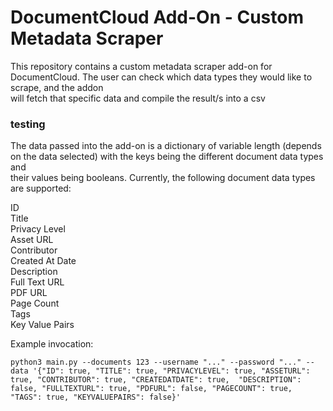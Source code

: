 
# DocumentCloud Add-On - Custom Metadata Scraper

This repository contains a custom metadata scraper add-on for DocumentCloud. The user can check which data types they would like to scrape, and the addon <br />
will fetch that specific data and compile the result/s into a csv  

### testing

The data passed into the add-on is a dictionary of variable length (depends on the data selected) with the keys being the different document data types and <br />
their values being booleans. Currently, the following document data types are supported:


ID  <br />
Title <br />
Privacy Level <br />
Asset URL <br />
Contributor <br />
Created At Date <br />
Description <br />
Full Text URL <br />
PDF URL  <br />
Page Count <br />
Tags <br />
Key Value Pairs <br />

Example invocation:
```
python3 main.py --documents 123 --username "..." --password "..." --data '{"ID": true, "TITLE": true, "PRIVACYLEVEL": true, "ASSETURL": true, "CONTRIBUTOR": true, "CREATEDATDATE": true,  "DESCRIPTION": false, "FULLTEXTURL": true, "PDFURL": false, "PAGECOUNT": true, "TAGS": true, "KEYVALUEPAIRS": false}' 
```